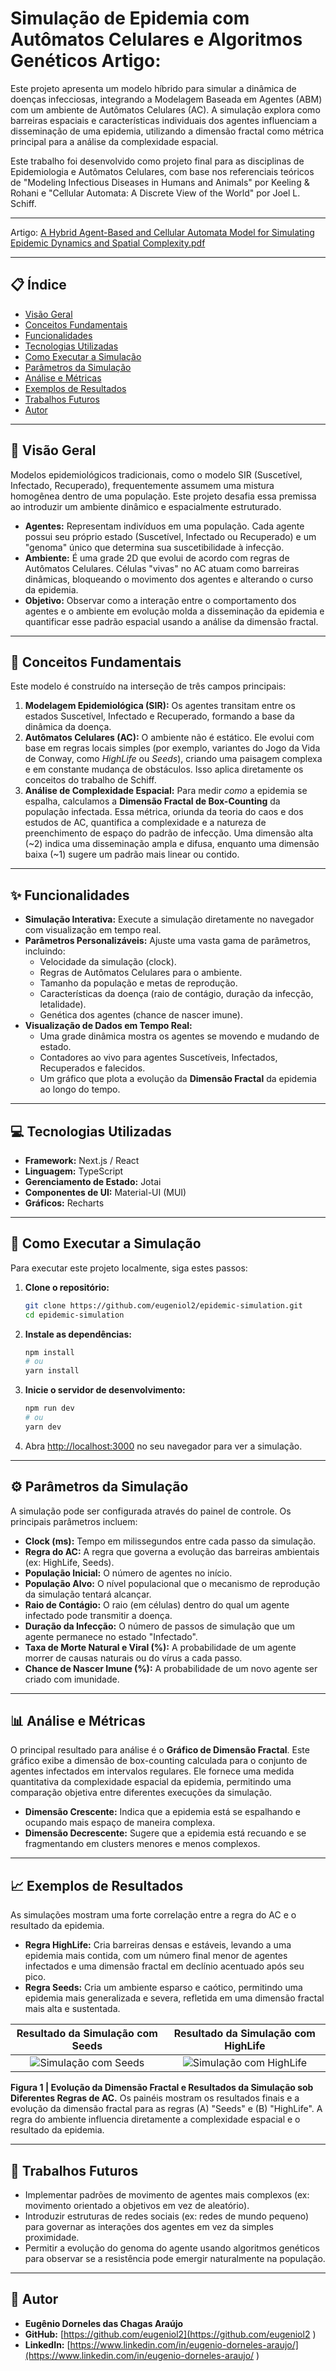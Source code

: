 # Simulação de Epidemia com Autômatos Celulares e Algoritmos Genéticos Artigo: 

Este projeto apresenta um modelo híbrido para simular a dinâmica de doenças infecciosas, integrando a Modelagem Baseada em Agentes (ABM) com um ambiente de Autômatos Celulares (AC). A simulação explora como barreiras espaciais e características individuais dos agentes influenciam a disseminação de uma epidemia, utilizando a dimensão fractal como métrica principal para a análise da complexidade espacial.

Este trabalho foi desenvolvido como projeto final para as disciplinas de Epidemiologia e Autômatos Celulares, com base nos referenciais teóricos de "Modeling Infectious Diseases in Humans and Animals" por Keeling & Rohani e "Cellular Automata: A Discrete View of the World" por Joel L. Schiff.

---

Artigo: [A Hybrid Agent-Based and Cellular Automata Model for Simulating Epidemic Dynamics and Spatial Complexity.pdf](https://github.com/user-attachments/files/21669100/A.Hybrid.Agent-Based.and.Cellular.Automata.Model.for.Simulating.Epidemic.Dynamics.and.Spatial.Complexity.pdf)

---

## 📋 Índice

- [Visão Geral](#-visão-geral)
- [Conceitos Fundamentais](#-conceitos-fundamentais)
- [Funcionalidades](#-funcionalidades)
- [Tecnologias Utilizadas](#-tecnologias-utilizadas)
- [Como Executar a Simulação](#-como-executar-a-simulação)
- [Parâmetros da Simulação](#-parâmetros-da-simulação)
- [Análise e Métricas](#-análise-e-métricas)
- [Exemplos de Resultados](#-exemplos-de-resultados)
- [Trabalhos Futuros](#-trabalhos-futuros)
- [Autor](#-autor)

---

## 📖 Visão Geral

Modelos epidemiológicos tradicionais, como o modelo SIR (Suscetível, Infectado, Recuperado), frequentemente assumem uma mistura homogênea dentro de uma população. Este projeto desafia essa premissa ao introduzir um ambiente dinâmico e espacialmente estruturado.

- **Agentes:** Representam indivíduos em uma população. Cada agente possui seu próprio estado (Suscetível, Infectado ou Recuperado) e um "genoma" único que determina sua suscetibilidade à infecção.
- **Ambiente:** É uma grade 2D que evolui de acordo com regras de Autômatos Celulares. Células "vivas" no AC atuam como barreiras dinâmicas, bloqueando o movimento dos agentes e alterando o curso da epidemia.
- **Objetivo:** Observar como a interação entre o comportamento dos agentes e o ambiente em evolução molda a disseminação da epidemia e quantificar esse padrão espacial usando a análise da dimensão fractal.

---

## 🧠 Conceitos Fundamentais

Este modelo é construído na interseção de três campos principais:

1.  **Modelagem Epidemiológica (SIR):** Os agentes transitam entre os estados Suscetível, Infectado e Recuperado, formando a base da dinâmica da doença.
2.  **Autômatos Celulares (AC):** O ambiente não é estático. Ele evolui com base em regras locais simples (por exemplo, variantes do Jogo da Vida de Conway, como *HighLife* ou *Seeds*), criando uma paisagem complexa e em constante mudança de obstáculos. Isso aplica diretamente os conceitos do trabalho de Schiff.
3.  **Análise de Complexidade Espacial:** Para medir *como* a epidemia se espalha, calculamos a **Dimensão Fractal de Box-Counting** da população infectada. Essa métrica, oriunda da teoria do caos e dos estudos de AC, quantifica a complexidade e a natureza de preenchimento de espaço do padrão de infecção. Uma dimensão alta (~2) indica uma disseminação ampla e difusa, enquanto uma dimensão baixa (~1) sugere um padrão mais linear ou contido.

---

## ✨ Funcionalidades

- **Simulação Interativa:** Execute a simulação diretamente no navegador com visualização em tempo real.
- **Parâmetros Personalizáveis:** Ajuste uma vasta gama de parâmetros, incluindo:
  - Velocidade da simulação (clock).
  - Regras de Autômatos Celulares para o ambiente.
  - Tamanho da população e metas de reprodução.
  - Características da doença (raio de contágio, duração da infecção, letalidade).
  - Genética dos agentes (chance de nascer imune).
- **Visualização de Dados em Tempo Real:**
  - Uma grade dinâmica mostra os agentes se movendo e mudando de estado.
  - Contadores ao vivo para agentes Suscetíveis, Infectados, Recuperados e falecidos.
  - Um gráfico que plota a evolução da **Dimensão Fractal** da epidemia ao longo do tempo.

---

## 💻 Tecnologias Utilizadas

- **Framework:** Next.js / React
- **Linguagem:** TypeScript
- **Gerenciamento de Estado:** Jotai
- **Componentes de UI:** Material-UI (MUI)
- **Gráficos:** Recharts

---

## 🚀 Como Executar a Simulação

Para executar este projeto localmente, siga estes passos:

1.  **Clone o repositório:**
    ```bash
    git clone https://github.com/eugeniol2/epidemic-simulation.git
    cd epidemic-simulation
    ```

2.  **Instale as dependências:**
    ```bash
    npm install
    # ou
    yarn install
    ```

3.  **Inicie o servidor de desenvolvimento:**
    ```bash
    npm run dev
    # ou
    yarn dev
    ```

4.  Abra [http://localhost:3000](http://localhost:3000 ) no seu navegador para ver a simulação.

---

## ⚙️ Parâmetros da Simulação

A simulação pode ser configurada através do painel de controle. Os principais parâmetros incluem:

- **Clock (ms):** Tempo em milissegundos entre cada passo da simulação.
- **Regra do AC:** A regra que governa a evolução das barreiras ambientais (ex: HighLife, Seeds).
- **População Inicial:** O número de agentes no início.
- **População Alvo:** O nível populacional que o mecanismo de reprodução da simulação tentará alcançar.
- **Raio de Contágio:** O raio (em células) dentro do qual um agente infectado pode transmitir a doença.
- **Duração da Infecção:** O número de passos de simulação que um agente permanece no estado "Infectado".
- **Taxa de Morte Natural e Viral (%):** A probabilidade de um agente morrer de causas naturais ou do vírus a cada passo.
- **Chance de Nascer Imune (%):** A probabilidade de um novo agente ser criado com imunidade.

---

## 📊 Análise e Métricas

O principal resultado para análise é o **Gráfico de Dimensão Fractal**. Este gráfico exibe a dimensão de box-counting calculada para o conjunto de agentes infectados em intervalos regulares. Ele fornece uma medida quantitativa da complexidade espacial da epidemia, permitindo uma comparação objetiva entre diferentes execuções da simulação.

- **Dimensão Crescente:** Indica que a epidemia está se espalhando e ocupando mais espaço de maneira complexa.
- **Dimensão Decrescente:** Sugere que a epidemia está recuando e se fragmentando em clusters menores e menos complexos.

---

## 📈 Exemplos de Resultados

As simulações mostram uma forte correlação entre a regra do AC e o resultado da epidemia.

- **Regra HighLife:** Cria barreiras densas e estáveis, levando a uma epidemia mais contida, com um número final menor de agentes infectados e uma dimensão fractal em declínio acentuado após seu pico.
- **Regra Seeds:** Cria um ambiente esparso e caótico, permitindo uma epidemia mais generalizada e severa, refletida em uma dimensão fractal mais alta e sustentada.

| Resultado da Simulação com Seeds | Resultado da Simulação com HighLife |
| :---: | :---: |
| ![Simulação com Seeds](https://github.com/user-attachments/assets/d7c4c33e-4615-4ea1-8a40-e7d1cf8fff7b ) | ![Simulação com HighLife](https://github.com/user-attachments/assets/1d3174aa-6a32-455f-963d-57052d4d28cb ) |

**Figura 1 | Evolução da Dimensão Fractal e Resultados da Simulação sob Diferentes Regras de AC.** Os painéis mostram os resultados finais e a evolução da dimensão fractal para as regras (A) "Seeds" e (B) "HighLife". A regra do ambiente influencia diretamente a complexidade espacial e o resultado da epidemia.

---



## 🔮 Trabalhos Futuros

- Implementar padrões de movimento de agentes mais complexos (ex: movimento orientado a objetivos em vez de aleatório).
- Introduzir estruturas de redes sociais (ex: redes de mundo pequeno) para governar as interações dos agentes em vez da simples proximidade.
- Permitir a evolução do genoma do agente usando algoritmos genéticos para observar se a resistência pode emergir naturalmente na população.

---


## 👤 Autor

- **Eugênio Dorneles das Chagas Araújo**
- **GitHub:** [https://github.com/eugeniol2](https://github.com/eugeniol2 )
- **LinkedIn:** [https://www.linkedin.com/in/eugenio-dorneles-araujo/](https://www.linkedin.com/in/eugenio-dorneles-araujo/ )
